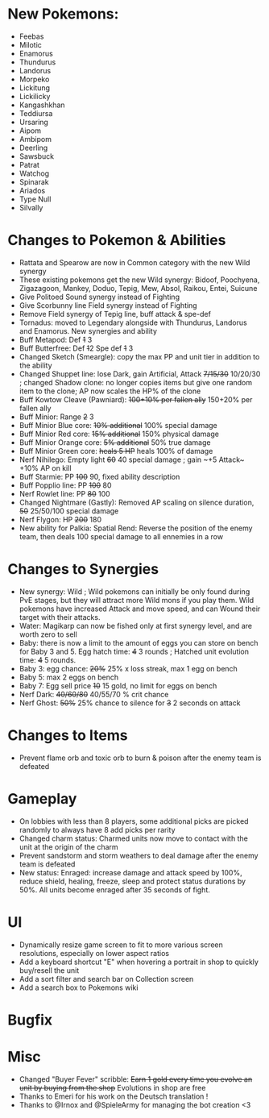 # New Pokemons:

- Feebas
- Milotic
- Enamorus
- Thundurus
- Landorus
- Morpeko
- Lickitung
- Lickilicky
- Kangashkhan
- Teddiursa
- Ursaring
- Aipom
- Ambipom
- Deerling
- Sawsbuck
- Patrat
- Watchog
- Spinarak
- Ariados
- Type Null
- Silvally

# Changes to Pokemon & Abilities

- Rattata and Spearow are now in Common category with the new Wild synergy
- These existing pokemons get the new Wild synergy: Bidoof, Poochyena, Zigazagoon, Mankey, Doduo, Tepig, Mew, Absol, Raikou, Entei, Suicune
- Give Politoed Sound synergy instead of Fighting
- Give Scorbunny line Field synergy instead of Fighting
- Remove Field synergy of Tepig line, buff attack & spe-def
- Tornadus: moved to Legendary alongside with Thundurus, Landorus and Enamorus. New synergies and ability
- Buff Metapod: Def ~~1~~ 3
- Buff Butterfree: Def ~~1~~2 Spe def ~~1~~ 3
- Changed Sketch (Smeargle): copy the max PP and unit tier in addition to the ability
- Changed Shuppet line: lose Dark, gain Artificial, Attack ~~7/15/30~~ 10/20/30 ; changed Shadow clone: no longer copies items but give one random item to the clone; AP now scales the HP% of the clone
- Buff Kowtow Cleave (Pawniard): ~~100+10% per fallen ally~~ 150+20% per fallen ally
- Buff Minior: Range ~~2~~ 3
- Buff Minior Blue core: ~~10% additional~~ 100% special damage
- Buff Minior Red core: ~~15% additional~~ 150% physical damage
- Buff Minior Orange core: ~~5% additional~~ 50% true damage
- Buff Minior Green core: ~~heals 5 HP~~ heals 100% of damage
- Nerf Nihilego: Empty light ~~60~~ 40 special damage ; gain ~+5 Attack~ +10% AP on kill
- Buff Starmie: PP ~~100~~ 90, fixed ability description
- Buff Popplio line: PP ~~100~~ 80
- Nerf Rowlet line: PP ~~80~~ 100
- Changed Nightmare (Gastly): Removed AP scaling on silence duration, ~~50~~ 25/50/100 special damage
- Nerf Flygon: HP ~~200~~ 180
- New ability for Palkia: Spatial Rend: Reverse the position of the enemy team, then deals 100 special damage to all ennemies in a row

# Changes to Synergies

- New synergy: Wild ; Wild pokemons can initially be only found during PvE stages, but they will attract more Wild mons if you play them. Wild pokemons have increased Attack and move speed, and can Wound their target with their attacks.
- Water: Magikarp can now be fished only at first synergy level, and are worth zero to sell
- Baby: there is now a limit to the amount of eggs you can store on bench for Baby 3 and 5. Egg hatch time: ~~4~~ 3 rounds ; Hatched unit evolution time: ~~4~~ 5 rounds.
- Baby 3: egg chance: ~~20%~~ 25% x loss streak, max 1 egg on bench
- Baby 5: max 2 eggs on bench
- Baby 7: Egg sell price ~~10~~ 15 gold, no limit for eggs on bench
- Nerf Dark: ~~40/60/80~~ 40/55/70 % crit chance
- Nerf Ghost: ~~50%~~ 25% chance to silence for ~~3~~ 2 seconds on attack

# Changes to Items

- Prevent flame orb and toxic orb to burn & poison after the enemy team is defeated

# Gameplay

- On lobbies with less than 8 players, some additional picks are picked randomly to always have 8 add picks per rarity
- Changed charm status: Charmed units now move to contact with the unit at the origin of the charm
- Prevent sandstorm and storm weathers to deal damage after the enemy team is defeated
- New status: Enraged: increase damage and attack speed by 100%, reduce shield, healing, freeze, sleep and protect status durations by 50%. All units become enraged after 35 seconds of fight.

# UI

- Dynamically resize game screen to fit to more various screen resolutions, especially on lower aspect ratios
- Add a keyboard shortcut "E" when hovering a portrait in shop to quickly buy/resell the unit
- Add a sort filter and search bar on Collection screen
- Add a search box to Pokemons wiki

# Bugfix

# Misc

- Changed "Buyer Fever" scribble: ~~Earn 1 gold every time you evolve an unit by buying from the shop~~ Evolutions in shop are free
- Thanks to Emeri for his work on the Deutsch translation !
- Thanks to @Irnox and @SpieleArmy for managing the bot creation <3
